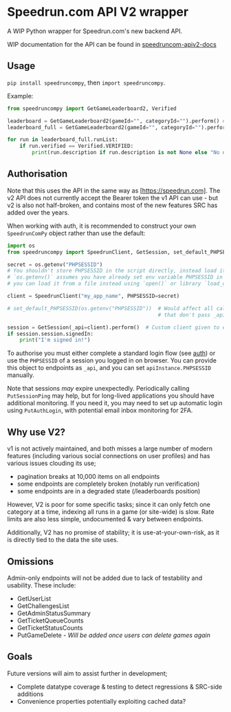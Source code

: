 # Speedrun.com API V2 wrapper

A WIP Python wrapper for Speedrun.com's new backend API.

WIP documentation for the API can be found in [speedruncom-apiv2-docs](https://github.com/ManicJamie/speedruncom-apiv2-docs)

## Usage

`pip install speedruncompy`, then `import speedruncompy`.

Example:

```python
from speedruncompy import GetGameLeaderboard2, Verified

leaderboard = GetGameLeaderboard2(gameId="", categoryId="").perform() # Perform a single request (defaulting to page 1 where paginated)
leaderboard_full = GetGameLeaderboard2(gameId="", categoryId="").perform_all() # Perform a request for all pages available.

for run in leaderboard_full.runList:
    if run.verified == Verified.VERIFIED:
        print(run.description if run.description is not None else "No description!")
```

## Authorisation

Note that this uses the API in the same way as [https://speedrun.com]. The v2 API does not currently accept the Bearer token the v1 API can use - but v2 is also not half-broken, and contains most of the new features SRC has added over the years.

When working with auth, it is recommended to construct your own `SpeedrunComPy` object rather than use the default:

```python
import os
from speedruncompy import SpeedrunClient, GetSession, set_default_PHPSESSID

secret = os.getenv("PHPSESSID")
# You shouldn't store PHPSESSID in the script directly, instead load it externally.
# `os.getenv()` assumes you have already set env variable PHPSESSID in your terminal;
# you can load it from a file instead using `open()` or library `load_dotenv`.

client = SpeedrunClient("my_app_name", PHPSESSID=secret)

# set_default_PHPSESSID(os.getenv("PHPSESSID"))  # Would affect all calls
                                                 # that don't pass _api

session = GetSession(_api=client).perform()  # Custom client given to endpoints by _api.
if session.session.signedIn:
    print("I'm signed in!")
```

To authorise you must either complete a standard login flow (see [auth](./src/speedruncompy/auth.py)) or use the `PHPSESSID` of a session you logged in on browser. You can provide this object to endpoints as `_api`, and you can set `apiInstance.PHPSESSID` manually.

Note that sessions _may_ expire unexpectedly. Periodically calling `PutSessionPing` may help, but for long-lived applications you should have additional monitoring. If you need it, you may need to set up automatic login using `PutAuthLogin`, with potential email inbox monitoring for 2FA.

## Why use V2?

v1 is not actively maintained, and both misses a large number of modern features (including various social connections on user profiles) and has various issues clouding its use;

- pagination breaks at 10,000 items on all endpoints
- some endpoints are completely broken (notably run verification)
- some endpoints are in a degraded state (/leaderboards position)

However, V2 is poor for some specific tasks; since it can only fetch one category at a time, indexing all runs in a game (or site-wide) is slow. Rate limits are also less simple, undocumented & vary between endpoints.

Additionally, V2 has no promise of stability; it is use-at-your-own-risk, as it is directly tied to the data the site uses.

## Omissions

Admin-only endpoints will not be added due to lack of testability and usability. These include:

- GetUserList
- GetChallengesList
- GetAdminStatusSummary
- GetTicketQueueCounts
- GetTicketStatusCounts
- PutGameDelete  - _Will be added once users can delete games again_

## Goals

Future versions will aim to assist further in development;

- Complete datatype coverage & testing to detect regressions & SRC-side additions
- Convenience properties potentially exploiting cached data?
